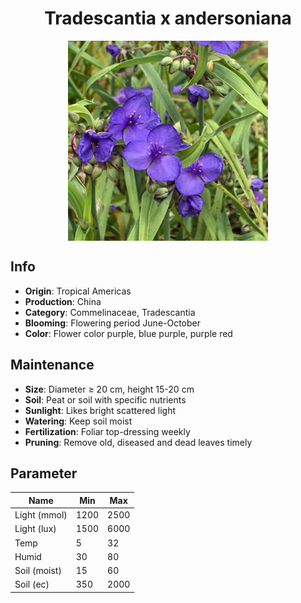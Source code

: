 <h1 align='center'>Tradescantia x andersoniana</h1>
<p align="center">
    <img 
        align='center'
        width='320'
        src="../images/tradescantia x andersoniana.png" 
        alt='Tradescantia x andersoniana' />
</p>

## Info

 - **Origin**: Tropical Americas
 - **Production**: China
 - **Category**: Commelinaceae, Tradescantia
 - **Blooming**: Flowering period June-October
 - **Color**: Flower color purple, blue purple, purple red

## Maintenance

 - **Size**: Diameter ≥ 20 cm, height 15-20 cm
 - **Soil**: Peat or soil with specific nutrients
 - **Sunlight**: Likes bright scattered light
 - **Watering**: Keep soil moist
 - **Fertilization**: Foliar top-dressing weekly
 - **Pruning**: Remove old, diseased and dead leaves timely

## Parameter

| Name         | Min  | Max   |
|--------------|------|-------|
| Light (mmol) | 1200 | 2500  |
| Light (lux)  | 1500 | 6000 |
| Temp         | 5    | 32    |
| Humid        | 30   | 80    |
| Soil (moist) | 15   | 60    |
| Soil (ec)    | 350  | 2000  |